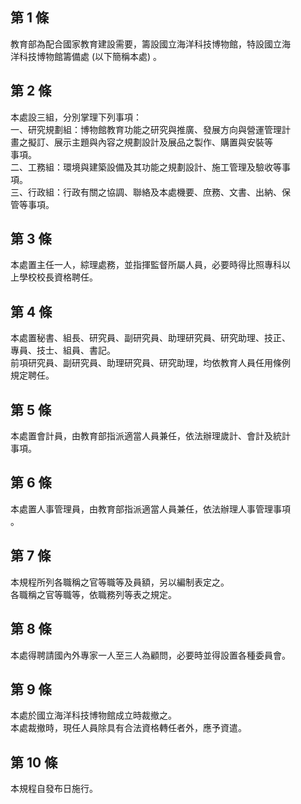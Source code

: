 第 1 條
-------
教育部為配合國家教育建設需要，籌設國立海洋科技博物館，特設國立海  
洋科技博物館籌備處 (以下簡稱本處) 。

第 2 條
-------
本處設三組，分別掌理下列事項：  
一、研究規劃組：博物館教育功能之研究與推廣、發展方向與營運管理計  
    畫之擬訂、展示主題與內容之規劃設計及展品之製作、購置與安裝等  
    事項。  
二、工務組：環境與建築設備及其功能之規劃設計、施工管理及驗收等事  
    項。  
三、行政組：行政有關之協調、聯絡及本處機要、庶務、文書、出納、保  
    管等事項。

第 3 條
-------
本處置主任一人，綜理處務，並指揮監督所屬人員，必要時得比照專科以  
上學校校長資格聘任。

第 4 條
-------
本處置秘書、組長、研究員、副研究員、助理研究員、研究助理、技正、  
專員、技士、組員、書記。  
前項研究員、副研究員、助理研究員、研究助理，均依教育人員任用條例  
規定聘任。

第 5 條
-------
本處置會計員，由教育部指派適當人員兼任，依法辦理歲計、會計及統計  
事項。

第 6 條
-------
本處置人事管理員，由教育部指派適當人員兼任，依法辦理人事管理事項  
。

第 7 條
-------
本規程所列各職稱之官等職等及員額，另以編制表定之。  
各職稱之官等職等，依職務列等表之規定。

第 8 條
-------
本處得聘請國內外專家一人至三人為顧問，必要時並得設置各種委員會。

第 9 條
-------
本處於國立海洋科技博物館成立時裁撤之。  
本處裁撤時，現任人員除具有合法資格轉任者外，應予資遣。

第 10 條
--------
本規程自發布日施行。

